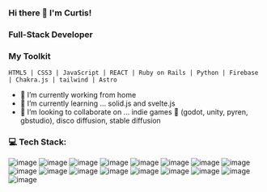 ### Hi there 👋 I'm Curtis!

### Full-Stack Developer

<!--
**yfove/yfove** is a ✨ _special_ ✨ repository because its `README.md` (this file) appears on your GitHub profile.
-->

### My Toolkit

```
HTML5 | CSS3 | JavaScript | REACT | Ruby on Rails | Python | Firebase | Chakra.js | tailwind | Astro 
```


- 🔭 I’m currently working from home
- 🌱 I’m currently learning ... solid.js and svelte.js
- 🤝 I’m looking to collaborate on ... indie games 👾 (godot, unity, pyren, gbstudio), disco diffusion, stable diffusion



### 💻 Tech Stack:
![image](https://user-images.githubusercontent.com/50383077/212558770-a61aa2ba-112c-42f7-9da8-92eef2f5a061.png)
![image](https://user-images.githubusercontent.com/50383077/212558771-8fcbbea9-75da-4f42-aa18-31d5e62f61db.png)
![image](https://user-images.githubusercontent.com/50383077/212558774-7a30c538-2aad-4dc0-a670-bf7fc3857757.png)
![image](https://user-images.githubusercontent.com/50383077/212558778-fd939dd2-e2a4-4178-a79e-4060fbc7e49c.png)
![image](https://user-images.githubusercontent.com/50383077/212558809-19fdf7d0-129b-47a4-837d-793e89a846f5.png)
![image](https://user-images.githubusercontent.com/50383077/212558822-e1485a00-2a2c-40c0-9a6d-142c01965d9b.png)
![image](https://user-images.githubusercontent.com/50383077/212558836-64079327-31c3-4864-b936-82585cc2494e.png)
![image](https://user-images.githubusercontent.com/50383077/212558853-722ba48a-05b7-4574-aa76-789a9625ff08.png)
![image](https://user-images.githubusercontent.com/50383077/212558859-d40b82bf-2c61-4c0b-8044-7625ee5f33da.png)
![image](https://user-images.githubusercontent.com/50383077/212558868-cdc010bf-a694-44a6-abb7-30127a0d0500.png)
![image](https://user-images.githubusercontent.com/50383077/212558876-f8e61b62-9941-4fbe-803a-890ebac5887d.png)
![image](https://user-images.githubusercontent.com/50383077/212558883-9e0039c5-d89c-487c-a69e-153d211b5851.png)
![image](https://user-images.githubusercontent.com/50383077/212558891-60f380a7-891e-47a8-8e13-37721f6a151e.png)
![image](https://user-images.githubusercontent.com/50383077/212558909-b5f0a8cf-dafb-4c2f-b7c0-1c236c1376a0.png)
![image](https://user-images.githubusercontent.com/50383077/212559064-400559c8-4376-45e4-9b8f-85461ecdfbe2.png)
![image](https://user-images.githubusercontent.com/50383077/212558788-2a603362-5992-4e26-b348-79ec15b2a094.png)
![image](https://user-images.githubusercontent.com/50383077/212558792-bf15cd51-fa79-4173-8b1f-047dd90d3326.png)
